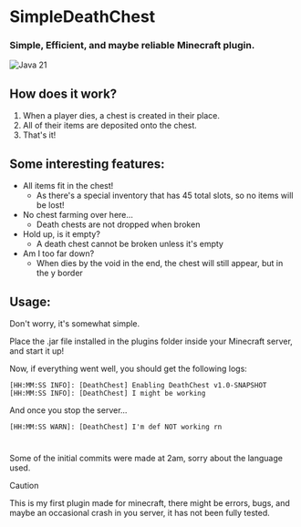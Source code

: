 # **SimpleDeathChest**
### Simple, Efficient, and maybe reliable Minecraft plugin.
![Java 21](https://img.shields.io/badge/language-Java%2021-9115ff.svg?style=flat-square)

## How does it work?
1. When a player dies, a chest is created in their place.
2. All of their items are deposited onto the chest.
3. That's it!

## Some interesting features:
- All items fit in the chest! 
  - As there's a special inventory that has 45 total slots, so no items will be lost!
- No chest farming over here... 
  - Death chests are not dropped when broken
- Hold up, is it empty?
  - A death chest cannot be broken unless it's empty
- Am I too far down?
  - When dies by the void in the end, the chest will still appear, but in the y border

 ## Usage:
Don't worry, it's somewhat simple.

Place the .jar file installed in the plugins folder inside your Minecraft server, and start it up!

Now, if everything went well, you should get the following logs:

```
[HH:MM:SS INFO]: [DeathChest] Enabling DeathChest v1.0-SNAPSHOT
[HH:MM:SS INFO]: [DeathChest] I might be working
```

And once you stop the server...

```
[HH:MM:SS WARN]: [DeathChest] I'm def NOT working rn
```

#

Some of the initial commits were made at 2am, sorry about the language used.

> [!CAUTION]
> This is my first plugin made for minecraft, there might be errors, bugs, and maybe an occasional crash in you server, it has not been fully tested.

[paper]: https://papermc.io
